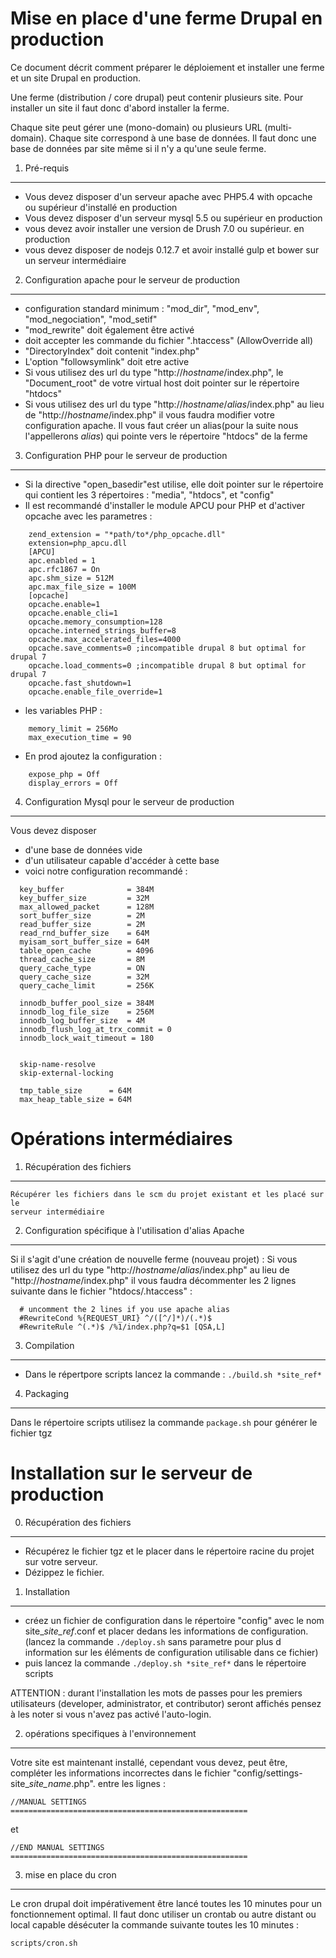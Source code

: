  Mise en place d'une ferme Drupal en production
=================================================
Ce document décrit comment préparer le déploiement et installer une ferme et 
un site Drupal en production.
 
Une ferme (distribution / core drupal) peut contenir plusieurs site. Pour
installer un site il faut donc d'abord installer la ferme.

Chaque site peut gérer une (mono-domain) ou plusieurs URL (multi-domain).
Chaque site correspond à une base de données. Il faut donc une base de données
par site même si il n'y a qu'une seule ferme.

1. Pré-requis
--------------
  - Vous devez disposer d'un serveur apache avec PHP5.4 with opcache ou 
    supérieur d'installé en production
  - Vous devez disposer d'un serveur mysql 5.5 ou supérieur en production
  - vous devez avoir installer une version de Drush 7.0 ou supérieur.
    en production
  - vous devez disposer de nodejs 0.12.7 et avoir installé gulp et bower sur
    un serveur intermédiaire

2. Configuration apache pour le serveur de production
-----------------------------------------------------
  - configuration standard minimum : "mod_dir", "mod_env", "mod_negociation",
    "mod_setif"
  - "mod_rewrite" doit également être activé
  - <directory> doit accepter les commande du fichier ".htaccess"
    (AllowOverride all)
  - "DirectoryIndex" doit contenit "index.php"
  - L'option "followsymlink" doit etre active
  - Si vous utilisez des url du type "http://*hostname*/index.php", le
    "Document_root" de votre virtual host doit pointer sur le répertoire
    "htdocs"
  - Si vous utilisez des url du type "http://*hostname*/*alias*/index.php" au
    lieu de "http://*hostname*/index.php" il vous faudra modifier votre
    configuration apache. Il vous faut créer un alias(pour la suite nous
    l'appellerons *alias*) qui pointe vers le répertoire "htdocs" de la ferme

3. Configuration PHP pour le serveur de production
--------------------------------------------------
  - Si la directive "open_basedir"est utilise, elle doit pointer sur le
    répertoire qui contient les 3 répertoires : "media", "htdocs", et "config"
  - Il est recommandé d'installer le module APCU pour PHP et d'activer opcache
    avec les parametres :

```
    zend_extension = "*path/to*/php_opcache.dll"
    extension=php_apcu.dll
    [APCU]
    apc.enabled = 1
    apc.rfc1867 = On
    apc.shm_size = 512M
    apc.max_file_size = 100M
    [opcache]
    opcache.enable=1
    opcache.enable_cli=1
    opcache.memory_consumption=128
    opcache.interned_strings_buffer=8
    opcache.max_accelerated_files=4000
    opcache.save_comments=0 ;incompatible drupal 8 but optimal for drupal 7
    opcache.load_comments=0 ;incompatible drupal 8 but optimal for drupal 7
    opcache.fast_shutdown=1
    opcache.enable_file_override=1
```

  - les variables PHP :

```
    memory_limit = 256Mo
    max_execution_time = 90
```

  - En prod ajoutez la configuration :

```
    expose_php = Off
    display_errors = Off
```

4. Configuration Mysql pour le serveur de production
----------------------------------------------------
  Vous devez disposer
  - d'une base de données vide
  - d'un utilisateur capable d'accéder à cette base
  - voici notre configuration recommandé :

```
  key_buffer              = 384M
  key_buffer_size         = 32M
  max_allowed_packet      = 128M
  sort_buffer_size        = 2M
  read_buffer_size        = 2M
  read_rnd_buffer_size    = 64M
  myisam_sort_buffer_size = 64M
  table_open_cache        = 4096
  thread_cache_size       = 8M
  query_cache_type        = ON
  query_cache_size        = 32M
  query_cache_limit       = 256K

  innodb_buffer_pool_size = 384M
  innodb_log_file_size    = 256M
  innodb_log_buffer_size  = 4M
  innodb_flush_log_at_trx_commit = 0
  innodb_lock_wait_timeout = 180


  skip-name-resolve
  skip-external-locking

  tmp_table_size      = 64M
  max_heap_table_size = 64M
```


 Opérations intermédiaires
==========================

1. Récupération des fichiers
-----------------------------
    Récupérer les fichiers dans le scm du projet existant et les placé sur le
    serveur intermédiaire

2. Configuration spécifique à l'utilisation d'alias Apache
-----------------------------------------------------------
  Si il s'agit d'une création de nouvelle ferme (nouveau projet) :
  Si vous utilisez des url du type "http://*hostname*/*alias*/index.php" au lieu
  de "http://*hostname*/index.php" il vous faudra décommenter les 2 lignes
  suivante dans le fichier "htdocs/.htaccess" :

```
  # uncomment the 2 lines if you use apache alias
  #RewriteCond %{REQUEST_URI} ^/([^/]*)/(.*)$
  #RewriteRule ^(.*)$ /%1/index.php?q=$1 [QSA,L]
```

3. Compilation
--------------
  - Dans le répertpore scripts lancez la commande :
    `./build.sh *site_ref*`

4. Packaging
-------------
  Dans le répertoire scripts utilisez la commande `package.sh` pour générer le
  fichier tgz

  
 Installation sur le serveur de production
==========================================

0. Récupération des fichiers
-----------------------------
  - Récupérez le fichier tgz et le placer dans le répertoire racine du projet
    sur votre serveur.
  - Dézippez le fichier.

1. Installation
----------------
  - créez un fichier de configuration dans le répertoire "config" avec le nom
  site_*site_ref*.conf et placer dedans les informations de configuration.
  (lancez la commande `./deploy.sh` sans parametre pour plus d information sur
   les éléments de configuration utilisable dans ce fichier)
  - puis lancez la commande `./deploy.sh *site_ref*` dans le répertoire scripts

  ATTENTION : durant l'installation les mots de passes pour les premiers
              utilisateurs (developer, administrator, et contributor) seront
              affichés pensez à les noter si vous n'avez pas activé
              l'auto-login.

2. opérations specifiques à l'environnement
--------------------------------------------
  Votre site est maintenant installé, cependant vous devez, peut être,
  compléter les informations incorrectes dans le fichier
  "config/settings-site_*site_name*.php". entre les lignes :

```
//MANUAL SETTINGS =====================================================
```

et

```
//END MANUAL SETTINGS =====================================================
```

3. mise en place du cron
-------------------------
  Le cron drupal doit impérativement être lancé toutes les 10 minutes pour un
  fonctionnement optimal. Il faut donc utiliser un crontab ou autre distant ou
  local capable désécuter la commande suivante toutes les 10 minutes :

```
scripts/cron.sh
```
